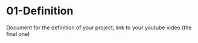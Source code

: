 # 01-Definition

Document for the definition of your project, link to your youtube video (the final one)